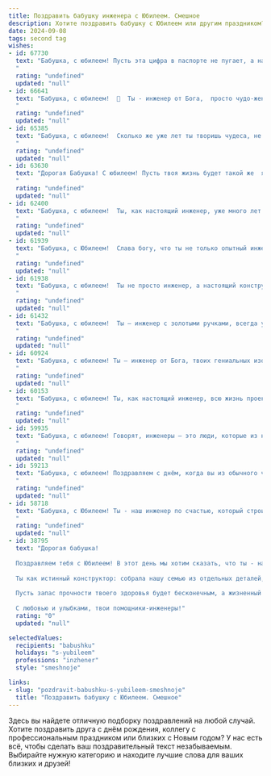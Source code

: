 ```yaml
---
title: Поздравить бабушку инженера с Юбилеем. Смешное
description: Хотите поздравить бабушку с Юбилеем или другим праздником? Наш ИИ создаст незабываемое поздравление, а вы обязательно выделитесь среди других.  
date: 2024-09-08
tags: second tag
wishes:
- id: 67730
  text: "Бабушка, с юбилеем! Пусть эта цифра в паспорте не пугает, а напоминает о годах, когда ты, будучи молодым инженером, изобретала не только супер-пупер-устройства, но и супер-пупер-вкусные торты! 🎉🎂
  "
  rating: "undefined"
  updated: "null"
- id: 66641
  text: "Бабушка, с юбилеем!  🎉  Ты - инженер от Бога,  просто чудо-женщина!  😁  Надеюсь, ты не заскучала от всех этих гаечных ключей и чертежей, ведь сегодня твой день, и мы  готовы отпраздновать его с размахом!  🥂
  "
  rating: "undefined"
  updated: "null"
- id: 65385
  text: "Бабушка, с юбилеем!  Сколько же уже лет ты творишь чудеса, не только по дому, но и по всей стране! Ты – не просто инженер, а инженер с золотыми руками, которые творят не только мосты и дома, но и вкуснейшие пироги! Желаем тебе, чтобы и впредь твои гениальные идеи не иссякали, а твоё здоровье было крепче любого бетона!
  "
  rating: "undefined"
  updated: "null"
- id: 63630
  text: "Дорогая Бабушка! С юбилеем! Пусть твоя жизнь будет такой же  яркой и интересной, как чертежи, которые ты проектировала! Помни, что ты не только замечательный инженер, но и умница, красавица,  главная в нашей семье,  и просто крутая бабушка!
  "
  rating: "undefined"
  updated: "null"
- id: 62400
  text: "Бабушка, с юбилеем!  Ты, как настоящий инженер, уже много лет  строешь свою жизнь  по строгому плану, тщательно рассчитывая каждый шаг и не оставляя места хаосу!  Но  сегодня позволь себе немного отступить от схемы -  отметь юбилей с  шумом и  весельем! 🎉
  "
  rating: "undefined"
  updated: "null"
- id: 61939
  text: "Бабушка, с Юбилеем!  Слава богу, что ты не только опытный инженер, но и умеешь \"спроектировать\" такой вкусный борщ! 🥳  А сколько \"технических\" советов ты нам даёшь - только  и успевай записывать! С днём рождения, наш главный \"конструктор\" счастья! 🎉
  "
  rating: "undefined"
  updated: "null"
- id: 61938
  text: "Бабушка, с юбилеем!  Ты не просто инженер, а настоящий конструктор счастья, ведь твоим главным творением стала наша семья!  Желаем, чтобы твоя жизнь была такой же прочной и надежной, как твои инженерные проекты, и чтобы в ней всегда были только положительные результаты!
  "
  rating: "undefined"
  updated: "null"
- id: 61432
  text: "Бабушка, с юбилеем!  Ты – инженер с золотыми ручками, всегда умеешь всё починить, даже если на первый взгляд кажется, что это невозможно!  Желаем тебе, чтобы твоя жизнь была полна не только крепежных материалов, но и радости, любви, и, конечно же, вкусных тортов!
  "
  rating: "undefined"
  updated: "null"
- id: 60924
  text: "Бабушка, с юбилеем! Ты – инженер от Бога, твоих гениальных изобретений хватило бы, чтобы запустить космический корабль на Марс (и, возможно, даже обратно!). 😜 Желаем тебе еще больше изобретательных идей, неугасаемого энтузиазма и, конечно же, крепкого здоровья, чтобы воплощать их в жизнь! 🎉
  "
  rating: "undefined"
  updated: "null"
- id: 60153
  text: "Бабушка, с юбилеем! Ты, как настоящий инженер, всю жизнь проектировала счастье, строила уют и мостила дороги к нашим сердцам!  Теперь пора наслаждаться плодами своих трудов – внуки уже почти подросли, а значит, осталось только наслаждаться жизнью и получать от неё удовольствие!
  "
  rating: "undefined"
  updated: "null"
- id: 59935
  text: "Бабушка, с юбилеем! Говорят, инженеры – это люди, которые из ничего делают почти всё. Значит, ты – женщина-чудо! Ты из пелёнок, бутылочек, и каши сварила внуков, которые теперь строят мосты, ракеты и даже…  семейные отношения! 🎉  Пусть твоя жизнь остаётся такой же креативной, как твои инженерные решения, а здоровье — крепче, чем бетонные конструкции!
  "
  rating: "undefined"
  updated: "null"
- id: 59213
  text: "Бабушка, с юбилеем! Поздравляем с днём, когда вы из обычного человека превратились в легендарную бабушку-инженера! Желаем, чтобы ваш жизненный проект всегда был в работе и приносил только положительные эмоции, а все ваши изобретения только радовали!
  "
  rating: "undefined"
  updated: "null"
- id: 58718
  text: "Бабушка, с Юбилеем! Ты - наш инженер по счастью, который строит крепкие семейные мосты и запускает ракеты радости в нашу жизнь. Пусть этот день будет полон смеха, улыбок и вкусных тортов, а твоя пенсия будет как годовой бюджет NASA - огромной и бесконечной!
  "
  rating: "undefined"
  updated: "null"
- id: 38795
  text: "Дорогая бабушка!
  
  Поздравляем тебя с Юбилеем! В этот день мы хотим сказать, что ты - настоящий инженер семейного счастья! Как ты умело проектировала наше тепло, сотворила уют и смекалку, выводя на чистую воду все наши шалости!
  
  Ты как истинный конструктор: собрала нашу семью из отдельных деталей, вставила в нас искорки знаний и любви, и теперь мы все работаем, как хорошо отлаженный механизм! Желаем, чтобы в твоем жизненном проекте было больше радостных смет, меньше неполадок и только качественные детали счастья!
  
  Пусть запас прочности твоего здоровья будет бесконечным, а жизненный путь - бесконечно гладким, без «аварий» и «поломок»! Мы тебя очень любим и ценим, и пусть твой Юбилей станет лишь началом нового, увлекательного этапа в твоем удивительном проекте под названием «Жизнь»!
  
  С любовью и улыбками, твои помощники-инженеры!"
  rating: "0"
  updated: "null"

selectedValues:
  recipients: "babushku"
  holidays: "s-yubileem"
  professions: "inzhener"
  style: "smeshnoje"

links:
- slug: "pozdravit-babushku-s-yubileem-smeshnoje"
  title: "Поздравить бабушку с Юбилеем. Смешное"
---
```


Здесь вы найдете отличную подборку поздравлений на любой случай. 
Хотите поздравить друга с днём рождения, коллегу с профессиональным праздником или близких с Новым годом? У нас есть всё, чтобы сделать ваш поздравительный текст незабываемым. Выбирайте нужную категорию и находите лучшие слова для ваших близких и друзей!
